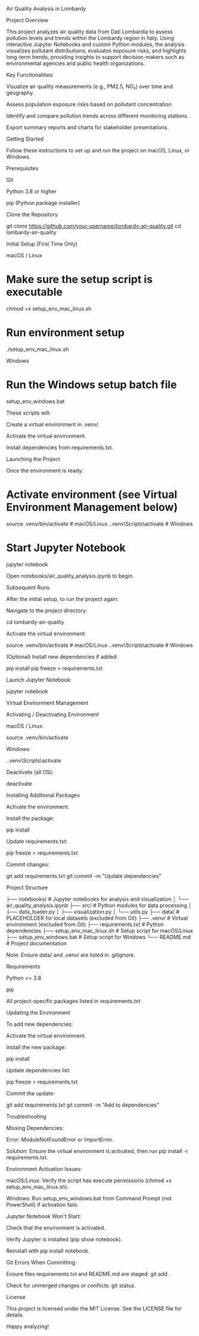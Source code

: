Air Quality Analysis in Lombardy

Project Overview

This project analyzes air quality data from Dati Lombardia to assess pollution levels and trends within the Lombardy region in Italy. Using interactive Jupyter Notebooks and custom Python modules, the analysis visualizes pollutant distributions, evaluates exposure risks, and highlights long-term trends, providing insights to support decision-makers such as environmental agencies and public health organizations.

Key Functionalities:

Visualize air quality measurements (e.g., PM2.5, NO₂) over time and geography.

Assess population exposure risks based on pollutant concentration.

Identify and compare pollution trends across different monitoring stations.

Export summary reports and charts for stakeholder presentations.

Getting Started

Follow these instructions to set up and run the project on macOS, Linux, or Windows.

Prerequisites

Git

Python 3.8 or higher

pip (Python package installer)

Clone the Repository

git clone https://github.com/your-username/lombardy-air-quality.git
cd lombardy-air-quality

Initial Setup (First Time Only)

macOS / Linux

# Make sure the setup script is executable
chmod +x setup_env_mac_linux.sh
# Run environment setup
./setup_env_mac_linux.sh

Windows

# Run the Windows setup batch file
setup_env_windows.bat

These scripts will:

Create a virtual environment in .venv/.

Activate the virtual environment.

Install dependencies from requirements.txt.

Launching the Project

Once the environment is ready:

# Activate environment (see Virtual Environment Management below)
source .venv/bin/activate   # macOS/Linux
.\.venv\Scripts\activate  # Windows

# Start Jupyter Notebook
jupyter notebook

Open notebooks/air_quality_analysis.ipynb to begin.

Subsequent Runs

After the initial setup, to run the project again:

Navigate to the project directory:

cd lombardy-air-quality

Activate the virtual environment:

source .venv/bin/activate   # macOS/Linux
.\.venv\Scripts\activate  # Windows

(Optional) Install new dependencies if added:

pip install <package-name>
pip freeze > requirements.txt

Launch Jupyter Notebook:

jupyter notebook

Virtual Environment Management

Activating / Deactivating Environment

macOS / Linux:

source .venv/bin/activate

Windows:

.\.venv\Scripts\activate

Deactivate (all OS):

deactivate

Installing Additional Packages

Activate the environment.

Install the package:

pip install <package-name>

Update requirements.txt:

pip freeze > requirements.txt

Commit changes:

git add requirements.txt
git commit -m "Update dependencies"

Project Structure

├── notebooks/               # Jupyter notebooks for analysis and visualization
│   └── air_quality_analysis.ipynb
├── src/                     # Python modules for data processing
│   ├── data_loader.py
│   ├── visualization.py
│   └── utils.py
├── data/                    # PLACEHOLDER for local datasets (excluded from Git)
├── .venv/                   # Virtual environment (excluded from Git)
├── requirements.txt         # Python dependencies
├── setup_env_mac_linux.sh   # Setup script for macOS/Linux
├── setup_env_windows.bat    # Setup script for Windows
└── README.md                # Project documentation

Note: Ensure data/ and .venv/ are listed in .gitignore.

Requirements

Python >= 3.8

pip

All project-specific packages listed in requirements.txt

Updating the Environment

To add new dependencies:

Activate the virtual environment.

Install the new package:

pip install <package-name>

Update dependencies list:

pip freeze > requirements.txt

Commit the update:

git add requirements.txt
git commit -m "Add <package-name> to dependencies"

Troubleshooting

Missing Dependencies:

Error: ModuleNotFoundError or ImportError.

Solution: Ensure the virtual environment is activated, then run pip install -r requirements.txt.

Environment Activation Issues:

macOS/Linux: Verify the script has execute permissions (chmod +x setup_env_mac_linux.sh).

Windows: Run setup_env_windows.bat from Command Prompt (not PowerShell) if activation fails.

Jupyter Notebook Won't Start:

Check that the environment is activated.

Verify Jupyter is installed (pip show notebook).

Reinstall with pip install notebook.

Git Errors When Committing:

Ensure files requirements.txt and README.md are staged: git add <file>.

Check for unmerged changes or conflicts: git status.

License

This project is licensed under the MIT License. See the LICENSE file for details.

Happy analyzing!

